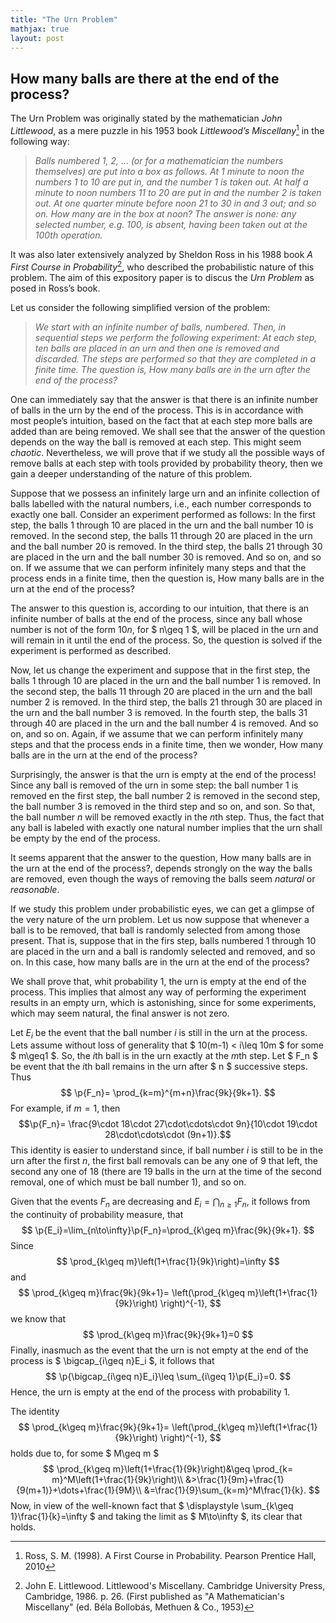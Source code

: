 ```yaml
---
title: "The Urn Problem"
mathjax: true
layout: post
---
```


## How many balls are there at the end of the process?

The Urn Problem was originally stated by the mathematician _John Littlewood_, as a mere puzzle in his 1953 book _Littlewood’s Miscellany_[^1] in the following way:  
> _Balls numbered 1, 2, …  (or for a mathematician the numbers themselves) are put into a box as follows. At 1 minute to noon the numbers 1 to 10 are put in, and the number 1 is taken out. At half a minute to noon numbers 11 to 20 are put in and the number 2 is taken out. At one quarter minute before noon 21 to 30 in and 3 out; and so on. How many are in the box at noon? The answer is none: any selected number, e.g. 100, is absent, having been taken out at the 100th operation._

It was also later extensively analyzed  by Sheldon Ross in his 1988 book _A First Course in Probability_[^2], who described the probabilistic nature of this problem. The aim of this expository paper is to discus the _Urn Problem_ as posed in Ross’s book.

Let us consider the following simplified version of the problem:


> _We start with an infinite number of balls, numbered. Then, in sequential steps we perform the following experiment: At each step, ten balls are placed in an urn and then one is removed and discarded. The steps are performed so that they are completed in a finite time. The question is, How many balls are in the urn after the end of the process?_


One can immediately say that the answer is that there is an infinite number of balls in the urn by the end of the process. This is in accordance with most people’s intuition, based on the fact that at each step more balls are added than are being removed. We shall see that the answer of the question depends on the way the ball is removed at each step. This might seem _chaotic_. Nevertheless, we will prove that if we study all the possible ways of remove balls at each step with tools provided by probability theory, then we gain a deeper understanding of the nature of this problem.


Suppose that we possess an infinitely large urn and an infinite collection of balls labelled with the natural numbers, i.e., each number corresponds to exactly one ball.
Consider an experiment performed as follows: In the first step, the balls  1 through 10 are placed in the urn and the ball number 10 is removed. In the second step, the balls 11 through 20 are placed in the urn and the ball number 20 is removed. In the third step, the balls 21 through 30 are placed in the urn and the ball number 30 is removed. And so on, and so on. If we assume that we can perform infinitely many steps and that the process ends in a finite time, then the question is, How many balls are in the urn at the end of the process? 

The answer to this question is, according to our intuition, that there is an infinite number of balls at the end of the process, since any ball whose number is not of the form $10n$, for $ n\geq 1 $, will be placed in the urn and will remain in it until the  end of the process. So, the question is solved if the experiment is performed as described.

Now, let us change the experiment  and suppose that in the first step, the balls  1 through 10 are placed in the urn and the ball number 1 is removed. In the second step, the balls  11 through 20 are placed in the urn and the ball number 2 is removed. In the third step, the balls 21 through 30 are placed in the urn and the ball number 3 is removed. In the fourth step, the balls 31 through 40 are placed in the urn and the ball number 4 is removed. And so on, and so on. Again, if we assume that we can perform infinitely many steps and that the process ends in a finite time, then we wonder, How many balls are in the urn at the end of the process?  

Surprisingly, the answer is that the urn is empty at the end of the process! Since any ball is removed of the urn in some step: the ball number 1 is removed en the first step, the ball number 2 is removed in the second step, the ball number 3 is removed in the third step and so on, and  son. So that, the ball number  $n$ will be removed exactly in the $n$th step.  Thus, the fact that any ball is labeled with exactly one natural number implies that the urn shall be empty by the end of the process.

 It seems apparent that the answer to the question, How many balls are in the urn at the end of the process?, depends strongly on the way the balls are removed, even though the ways of removing the balls seem _natural_ or _reasonable_.

If we study this problem under probabilistic eyes, we can get a glimpse of the very nature of the urn problem. Let us now suppose that whenever a ball is to be removed, that ball is randomly selected from among those present. That is, suppose that in the firs step, balls numbered 1 through 10 are placed in the urn and a ball is randomly selected and removed, and so on. In this case, how many balls are in the urn at the end of the process?

We shall prove that, whit probability 1, the urn is empty at the end of the process. This implies that almost any way of performing the experiment results in an empty urn, which is astonishing, since for some experiments, which may seem natural, the final answer is not zero.

Let $E_i$ be the event that the ball number $i$ is still in the urn at the process. Lets assume without loss of generality that $ 10(m-1) < i\leq 10m $ for some $ m\geq1 $. So, the $i$th ball is in the urn exactly at the $m$th step. Let $ F_n $ be event that the $i$th ball remains in the urn after  $ n $ successive steps. Thus 
$$
\p{F_n}= \prod_{k=m}^{m+n}\frac{9k}{9k+1}.
$$
For example, if $m=1$, then 
$$\p{F_n}= \frac{9\cdot 18\cdot 27\cdot\cdots\cdot 9n}{10\cdot 19\cdot 28\cdot\cdots\cdot (9n+1)}.$$
This identity is easier to understand since, if ball number  $i$ is still to be in the urn after the first $n$, the first ball removals can be any one of 9 that left, the second any one of 18 (there are 19 balls in the urn at the time of the second removal, one of which must be ball number 1), and so on. 

Given that the events $F_n$ are decreasing and $E_i=\bigcap_{n\geq1}F_n$, it follows from the continuity of probability measure, that 
$$
\p{E_i}=\lim_{n\to\infty}\p{F_n}=\prod_{k\geq m}\frac{9k}{9k+1}.
$$
Since
$$
    \prod_{k\geq m}\left(1+\frac{1}{9k}\right)=\infty
$$
and 
$$
\prod_{k\geq m}\frac{9k}{9k+1}=
\left(\prod_{k\geq m}\left(1+\frac{1}{9k}\right) \right)^{-1},
$$
we know that 
$$
\prod_{k\geq m}\frac{9k}{9k+1}=0
$$
Finally, inasmuch as the event that the urn is not empty at the end of the process is $ \bigcap_{i\geq n}E_i $, it follows that 
$$
\p{\bigcap_{i\geq n}E_i}\leq \sum_{i\geq 1}\p{E_i}=0.
$$
Hence, the urn is empty at the end of the process with probability 1. 

The identity 
$$
\prod_{k\geq m}\frac{9k}{9k+1}=
\left(\prod_{k\geq m}\left(1+\frac{1}{9k}\right) \right)^{-1},
$$
holds due to, for some $ M\geq m $ 
$$
    \prod_{k\geq m}\left(1+\frac{1}{9k}\right)&\geq \prod_{k= m}^M\left(1+\frac{1}{9k}\right)\\
&>\frac{1}{9m}+\frac{1}{9(m+1)}+\dots+\frac{1}{9M}\\
&=\frac{1}{9}\sum_{k=m}^M\frac{1}{k}.
$$
Now, in view of the well-known fact that $ \displaystyle \sum_{k\geq 1}\frac{1}{k}=\infty $ and taking the limit as $ M\to\infty $, its clear that  holds.





 [^1]: Ross, S. M. (1998). A First Course in Probability. Pearson Prentice Hall, 2010

 [^2]: John E. Littlewood. Littlewood's Miscellany. Cambridge University Press, Cambridge, 1986. p. 26. (First published as "A Mathematician's Miscellany" (ed. Béla Bollobás, Methuen \& Co., 1953)

